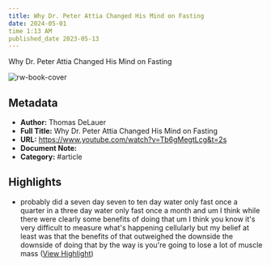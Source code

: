 ```yaml
---
title: Why Dr. Peter Attia Changed His Mind on Fasting
date: 2024-05-01
time 1:13 AM
published_date 2023-05-13
---
```

Why Dr. Peter Attia Changed His Mind on Fasting

![rw-book-cover](https://i.ytimg.com/vi/Tb6gMegtLcg/maxresdefault.jpg)

## Metadata
- **Author:** Thomas DeLauer
- **Full Title:** Why Dr. Peter Attia Changed His Mind on Fasting
- **URL:** https://www.youtube.com/watch?v=Tb6gMegtLcg&t=2s
- **Document Note:** 
- **Category:** #article

## Highlights
- probably did a seven day seven to ten day water only fast once a quarter in a three day water only fast once a month and um I think while there were clearly some benefits of doing that um I think you know it's very difficult to measure what's happening cellularly but my belief at least was that the benefits of that outweighed the downside the downside of doing that by the way is you're going to lose a lot of muscle
  mass ([View Highlight](https://read.readwise.io/read/01hkwfayy52mbf1454abg1dbvg))
